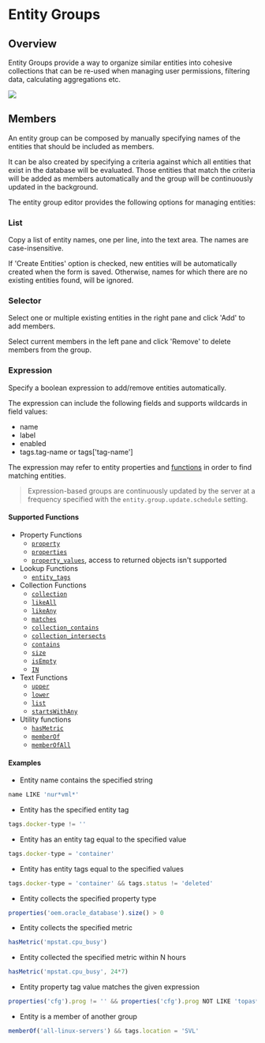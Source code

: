 # Entity Groups

## Overview

Entity Groups provide a way to organize similar entities into cohesive collections that can be re-used when managing user permissions, filtering data, calculating aggregations etc.

![](images/entity-groups.png)

## Members

An entity group can be composed by manually specifying names of the entities that should be included as members.

It can be also created by specifying a criteria against which all entities that exist in the database will be evaluated. Those entities that match the criteria will be added as members automatically and the group will be continuously updated in the background.

The entity group editor provides the following options for managing entities:

### List

Copy a list of entity names, one per line, into the text area. The names are case-insensitive.

If 'Create Entities' option is checked, new entities will be automatically created when the form is saved. Otherwise, names for which there are no existing entities found, will be ignored.

### Selector

Select one or multiple existing entities in the right pane and click 'Add' to add members.

Select current members in the left pane and click 'Remove' to delete members from the group.

### Expression

Specify a boolean expression to add/remove entities automatically.

The expression can include the following fields and supports wildcards in field values:

- name
- label
- enabled
- tags.tag-name or tags['tag-name']

The expression may refer to entity properties and [functions](#supported-functions) in order to find matching entities.

> Expression-based groups are continuously updated by the server at a frequency specified with the `entity.group.update.schedule` setting.

#### Supported Functions

- Property Functions
  - [`property`](functions-entity-groups-expression.md#property)
  - [`properties`](functions-entity-groups-expression.md#properties)
  - [`property_values`](functions-entity-groups-expression.md#property_values), access to returned objects isn't supported
- Lookup Functions
  - [`entity_tags`](functions-entity-groups-expression.md#entity_tags)
- Collection Functions
  - [`collection`](functions-entity-groups-expression.md#collection)
  - [`likeAll`](functions-entity-groups-expression.md#likeall)
  - [`likeAny`](functions-entity-groups-expression.md#likeany)
  - [`matches`](functions-entity-groups-expression.md#matches)
  - [`collection_contains`](functions-entity-groups-expression.md#collection_contains)
  - [`collection_intersects`](functions-entity-groups-expression.md#collection_intersects)
  - [`contains`](functions-entity-groups-expression.md#contains)
  - [`size`](functions-entity-groups-expression.md#size)
  - [`isEmpty`](functions-entity-groups-expression.md#isempty)
  - [`IN`](functions-entity-groups-expression.md#in)
- Text Functions
  - [`upper`](functions-entity-groups-expression.md#upper)
  - [`lower`](functions-entity-groups-expression.md#lower)
  - [`list`](functions-entity-groups-expression.md#list)
  - [`startsWithAny`](functions-entity-groups-expression.md#startswithany)
- Utility functions
  - [`hasMetric`](functions-entity-groups-expression.md#hasmetric)
  - [`memberOf`](functions-entity-groups-expression.md#memberof)
  - [`memberOfAll`](functions-entity-groups-expression.md#memberofall)

#### Examples

- Entity name contains the specified string

```javascript
name LIKE 'nur*vml*'
```

- Entity has the specified entity tag

```javascript
tags.docker-type != ''
```

- Entity has an entity tag equal to the specified value

```javascript
tags.docker-type = 'container'
```

- Entity has entity tags equal to the specified values

```javascript
tags.docker-type = 'container' && tags.status != 'deleted'
```

- Entity collects the specified property type

```javascript
properties('oem.oracle_database').size() > 0
```

- Entity collects the specified metric

```javascript
hasMetric('mpstat.cpu_busy')
```

- Entity collected the specified metric within N hours

```javascript
hasMetric('mpstat.cpu_busy', 24*7)
```

- Entity property tag value matches the given expression

```javascript
properties('cfg').prog != '' && properties('cfg').prog NOT LIKE 'topas*'
```

- Entity is a member of another group

```javascript
memberOf('all-linux-servers') && tags.location = 'SVL'
```